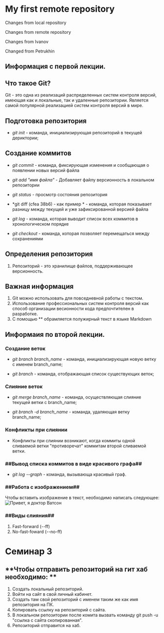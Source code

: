 # My first remote repository

Changes from local repository

Changes from remote repository

Changes from Ivanov

Changed from Petrukhin

## **Информация с первой лекции.**

## Что такое Git?
Git - это одна из реализаций распределенных систем контроля версий, имеющая как и локальные, так и удаленные репозитории. Является самой популярной реализацией систем контроля версий в мире.
## Подготовка репозитория

* *git init* - команда, инициализирующая репозиторий в текущей дериктории;

## Создание коммитов
* *git commit* -  команда, фиксирующая изменения и сообщающая о появлении новых версий файла

* *git add "имя файла"* - Добавляет файлу версионность в локальном репозитории

* *git status* - просмотр состояния репозитория

* *git diff (cfea 38b6) - как пример * - команда, которая показывает разницу между текущей и уже зафиксированной версией файла

* *git log* - команда, которая выводит список всех коммитов в хронологическом порядке

* *git checkout* - команда, которая позволяет перемещаться между сохранениями

## Определения репозитория
1. Репозиторий - это хранилище файлов, поддерживающее версионность.

## Важная информация
1. Git можно использовать для повседневной работы с текстом.
2. Использование профессиональных систем контроля версий как способ организации весионности кода предпочтителен в разработке.
3. С помощью ** обрамляется полужирный текст в языке Markdown

## **Информаия по второй лекции.**

### **Создание веток**
* *git branch branch_name* - команда, инициализирующая новую ветку с именем branch_name;

* *git branch* - команда, отображающая список существующих веток;

### **Слияние веток**

* *git merge branch_name* - команда, осуществляющая слияние текущей ветки с branch_name;

* *git branch -d branch_name* - команда, удаляющая ветку branch_name;

### **Конфликты при слиянии**

* Конфликты при слиянии возникают, когда коммиты одной сливаемой ветки "противоречат" коммитам второй сливаемой ветки.

### ##Вывод списка коммитов в виде красивого графа##

* *git log --graph* - команда, вызывающа красивый граф.

### ##Работа с изображением##

Чтобы вставить изображение в текст, необходимо написать следующее:
![Привет, я доктор Ватсон](Watson.jpg)

### ##Виды слияния##

1. Fast-forward (--ff)
2. No-fast-foward (--no-ff)

# **Семинар 3**

## **Чтобы отправить репозиторий на гит хаб необходимо: **
1. Создать локальный репозиторий.
2. Войти на сайт в свой личный кабинет.
3. Создать там свой репозиторий с именем таким же как имя репозитория на ПК.
4. Копировать ссылку на репозиторий с сайта.
5. В локальном репозитории после комита вызвать команду git push -u "ссылка с сайта скопированная".
6. Репозиторий отправится на хаб.


